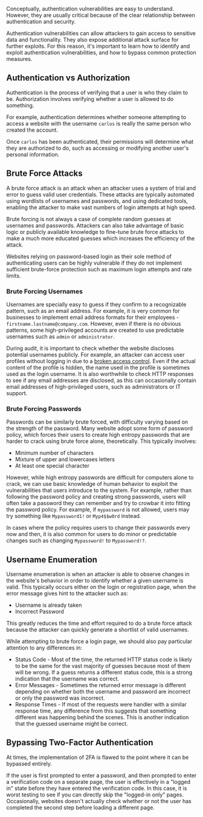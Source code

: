 Conceptually, authentication vulnerabilities are easy to understand. However, they are usually critical because of the clear relationship between authentication and security.

Authentication vulnerabilities can allow attackers to gain access to sensitive data and functionality. They also expose additional attack surface for further exploits. For this reason, it's important to learn how to identify and exploit authentication vulnerabilities, and how to bypass common protection measures.
## Authentication vs Authorization
Authentication is the process of verifying that a user is who they claim to be. Authorization involves verifying whether a user is allowed to do something.

For example, authentication determines whether someone attempting to access a website with the username `carlos` is really the same person who created the account.

Once `carlos` has been authenticated, their permissions will determine what they are authorized to do, such as accessing or modifying another user's personal information.
## Brute Force Attacks
A brute force attack is an attack when an attacker uses a system of trial and error to guess valid user credentials. These attacks are typically automated using wordlists of usernames and passwords, and using dedicated tools, enabling the attacker to make vast numbers of login attempts at high speed.

Brute forcing is not always a case of complete random guesses at usernames and passwords. Attackers can also take advantage of basic logic or publicly available knowledge to fine-tune brute force attacks to make a much more educated guesses which increases the efficiency of the attack.

Websites relying on password-based login as their sole method of authenticating users can be highly vulnerable if they do not implement sufficient brute-force protection such as maximum login attempts and rate limits.
### Brute Forcing Usernames
Usernames are specially easy to guess if they confirm to a recognizable pattern, such as an email address. For example, it is very common for businesses to implement email address formats for their employees - `firstname.lastname@company.com`. However, even if there is no obvious patterns, some high-privileged accounts are created to use predictable usernames such as `admin` or `administrator`.

During audit, it is important to check whether the website discloses potential usernames publicly. For example, an attacker can access user profiles without logging in due to a [broken access control](obsidian://open?vault=security-notes&file=Offensive%20Security%2FWeb%20Application%20Security%2FServer-side%20Vulnerabilities%2FAccess%20Control). Even if the actual content of the profile is hidden, the name used in the profile is sometimes used as the login username. It is also worthwhile to check HTTP responses to see if any email addresses are disclosed, as this can occasionally contain email addresses of high-privileged users, such as administrators or IT support.
### Brute Forcing Passwords
Passwords can be similarly brute forced, with difficulty varying based on the strength of the password. Many website adopt some form of password policy, which forces their users to create high entropy passwords that are harder to crack using brute force alone, theoretically. This typically involves:
- Minimum number of characters
- Mixture of upper and lowercases letters
- At least one special character

However, while high entropy passwords are difficult for computers alone to crack, we can use basic knowledge of human behavior to exploit the vulnerabilities that users introduce to the system. For example, rather than following the password policy and creating strong passwords, users will often take a password they can remember and try to crowbar it into fitting the password policy. For example, if `mypassword` is not allowed, users may try something like `Mypassword1!` or `Myp4$$w0rd` instead.

In cases where the policy requires users to change their passwords every now and then, it is also common for users to do minor or predictable changes such as changing `Mypassword!` to `Mypassword!?`.
## Username Enumeration
Username enumeration is when an attacker is able to observe changes in the website's behavior in order to identify whether a given username is valid. This typically occurs either on the login or registration page, when the error message gives hint to the attacker such as:
- Username is already taken
- Incorrect Password

This greatly reduces the time and effort required to do a brute force attack because the attacker can quickly generate a shortlist of valid usernames.

While attempting to brute force a login page, we should also pay particular attention to any differences in:
- Status Code - Most of the time, the returned HTTP status code is likely to be the same for the vast majority of guesses because most of them will be wrong. If a guess returns a different status code, this is a strong indication that the username was correct.
- Error Messages - Sometimes the returned error message is different depending on whether both the username and password are incorrect or only the password was incorrect.
- Response Times - If most of the requests were handler with a similar response time, any difference from this suggests that something different was happening behind the scenes. This is another indication that the guessed username might be correct.
## Bypassing Two-Factor Authentication
At times, the implementation of 2FA is flawed to the point where it can be bypassed entirely.

If the user is first prompted to enter a password, and then prompted to enter a verification code on a separate page, the user is effectively in a "logged in" state before they have entered the verification code. In this case, it is worst testing to see if you can directly skip the "logged-in only" pages. Occasionally, websites doesn't actually check whether or not the user has completed the second step before loading a different page.
